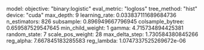 model:
  objective: "binary:logistic"
  eval_metric: "logloss"
  tree_method: "hist"
  device: "cuda"
  max_depth: 9
  learning_rate: 0.033837111689684736
  n_estimators: 826
  subsample: 0.896949667796945
  colsample_bytree: 0.659587529547645
  min_child_weight: 1
  gamma: 4.715734894425381
  random_state: 7
  scale_pos_weight: 28
  max_delta_step: 1.730584380845266
  reg_alpha: 7.667845183285583
  reg_lambda: 1.0747337525269672e-06